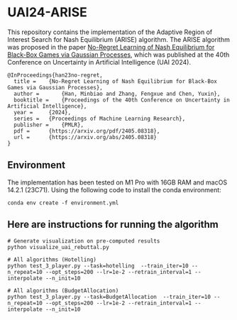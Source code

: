 # UAI24-ARISE

This repository contains the implementation of the Adaptive Region of Interest Search for Nash Equilibrium (ARISE) algorithm. The ARISE algorithm was proposed in the paper [No-Regret Learning of Nash Equilibrium for Black-Box Games via Gaussian Processes](https://arxiv.org/abs/2405.08318), which was published at the 40th Conference on Uncertainty in Artificial Intelligence (UAI 2024).

```
@InProceedings{han23no-regret,
  title = 	 {No-Regret Learning of Nash Equilibrium for Black-Box Games via Gaussian Processes},
  author =       {Han, Minbiao and Zhang, Fengxue and Chen, Yuxin},
  booktitle = 	 {Proceedings of the 40th Conference on Uncertainty in Artificial Intelligence},
  year = 	 {2024},
  series = 	 {Proceedings of Machine Learning Research},
  publisher =    {PMLR},
  pdf = 	 {https://arxiv.org/pdf/2405.08318},
  url = 	 {https://arxiv.org/abs/2405.08318}
}
```

## Environment

The implementation has been tested on M1 Pro with 16GB RAM and macOS 14.2.1 (23C71). Using the following code to install the conda environment:

```shell
conda env create -f environment.yml
```

## Here are instructions for running the algorithm

```shell
# Generate visualization on pre-computed results 
python visualize_uai_rebuttal.py

# All algorithms (Hotelling)
python test_3_player.py --task=hotelling  --train_iter=10 --n_repeat=10 --opt_steps=200 --lr=1e-2 --retrain_interval=1 --interpolate --n_init=10

# All algorithms (BudgetAllocation)
python test_3_player.py --task=BudgetAllocation  --train_iter=10 --n_repeat=10 --opt_steps=200 --lr=1e-2 --retrain_interval=1 --interpolate --n_init=10
```
